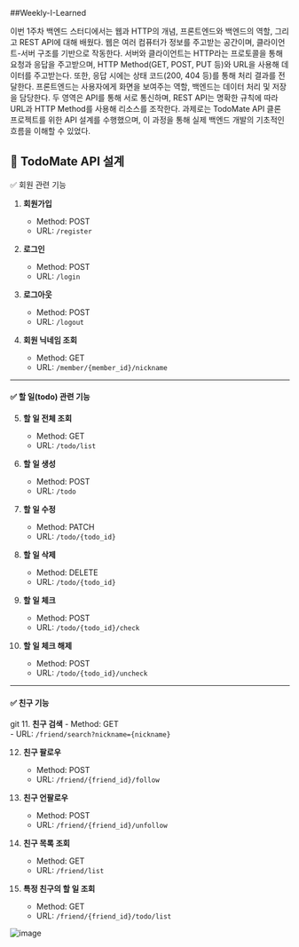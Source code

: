 ##Weekly-I-Learned

이번 1주차 백엔드 스터디에서는 웹과 HTTP의 개념, 프론트엔드와 백엔드의 역할, 그리고 REST API에 대해 배웠다. 웹은 여러 컴퓨터가 정보를 주고받는 공간이며, 클라이언트-서버 구조를 기반으로 작동한다. 서버와 클라이언트는 HTTP라는 프로토콜을 통해 요청과 응답을 주고받으며, HTTP Method(GET, POST, PUT 등)와 URL을 사용해 데이터를 주고받는다. 또한, 응답 시에는 상태 코드(200, 404 등)를 통해 처리 결과를 전달한다. 프론트엔드는 사용자에게 화면을 보여주는 역할, 백엔드는 데이터 처리 및 저장을 담당한다. 두 영역은 API를 통해 서로 통신하며, REST API는 명확한 규칙에 따라 URL과 HTTP Method를 사용해 리소스를 조작한다. 과제로는 TodoMate API 클론 프로젝트를 위한 API 설계를 수행했으며, 이 과정을 통해 실제 백엔드 개발의 기초적인 흐름을 이해할 수 있었다.


## 📌 TodoMate API 설계

 ✅ 회원 관련 기능

1. **회원가입**
   - Method: POST  
   - URL: `/register`

2. **로그인**
   - Method: POST  
   - URL: `/login`

3. **로그아웃**
   - Method: POST  
   - URL: `/logout`

4. **회원 닉네임 조회**
   - Method: GET  
   - URL: `/member/{member_id}/nickname`

---

#### ✅ 할 일(todo) 관련 기능

5. **할 일 전체 조회**
   - Method: GET  
   - URL: `/todo/list`

6. **할 일 생성**
   - Method: POST  
   - URL: `/todo`

7. **할 일 수정**
   - Method: PATCH  
   - URL: `/todo/{todo_id}`

8. **할 일 삭제**
   - Method: DELETE  
   - URL: `/todo/{todo_id}`

9. **할 일 체크**
   - Method: POST  
   - URL: `/todo/{todo_id}/check`

10. **할 일 체크 해제**
    - Method: POST  
    - URL: `/todo/{todo_id}/uncheck`

---

#### ✅ 친구 기능
git 
11. **친구 검색**
    - Method: GET  
    - URL: `/friend/search?nickname={nickname}`

12. **친구 팔로우**
    - Method: POST  
    - URL: `/friend/{friend_id}/follow`

13. **친구 언팔로우**
    - Method: POST  
    - URL: `/friend/{friend_id}/unfollow`

14. **친구 목록 조회**
    - Method: GET  
    - URL: `/friend/list`

15. **특정 친구의 할 일 조회**
    - Method: GET  
    - URL: `/friend/{friend_id}/todo/list`
   

![image](https://github.com/user-attachments/assets/bfd2f709-ddd6-4aba-a6f9-ad5718cd7a9a)

